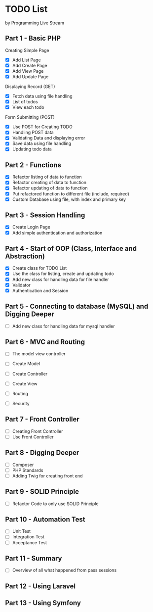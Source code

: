 # TODO List 

by Programming Live Stream

## Part 1 - Basic PHP

Creating Simple Page

- [X] Add List Page
- [X] Add Create Page
- [X] Add View Page
- [X] Add Update Page

Displaying Record (GET)

- [X] Fetch data using file handling
- [X] List of todos
- [X] View each todo

Form Submitting (POST)

- [X] Use POST for Creating TODO
- [X] Handling POST data
- [X] Validating Data and displaying error
- [X] Save data using file handling
- [X] Updating todo data

## Part 2 - Functions
- [X] Refactor listing of data to function
- [X] Refactor creating of data to function
- [X] Refactor updating of data to function
- [X] Put refactored function to different file (include, required)
- [X] Custom Database using file, with index and primary key

## Part 3 - Session Handling
- [x] Create Login Page
- [x] Add simple authentication and authorization

## Part 4 - Start of OOP (Class, Interface and Abstraction)
- [x] Create class for TODO List
- [x] Use the class for listing, create and updating todo
- [x] Add new class for handling data for file handler
- [x] Validator
- [x] Authentication and Session

## Part 5 - Connecting to database (MySQL) and Digging Deeper
- [ ] Add new class for handling data for mysql handler

## Part 6 - MVC and Routing
- [ ] The model view controller
- [ ] Create Model
- [ ] Create Controller
- [ ] Create View
- [ ] Routing

- [ ] Security

## Part 7 - Front Controller
- [ ] Creating Front Controller
- [ ] Use Front Controller

## Part 8 - Digging Deeper
- [ ] Composer
- [ ] PHP Standards
- [ ] Adding Twig for creating front end

## Part 9 - SOLID Principle
- [ ] Refactor Code to only use SOLID Principle

## Part 10 - Automation Test
- [ ] Unit Test
- [ ] Integration Test
- [ ] Acceptance Test

## Part 11 - Summary
- [ ] Overview of all what happened from pass sessions

## Part 12 - Using Laravel

## Part 13 - Using Symfony
